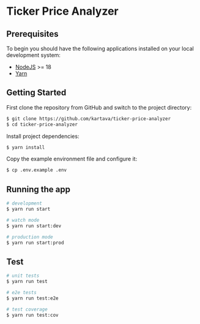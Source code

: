 # Ticker Price Analyzer

## Prerequisites

To begin you should have the following applications installed on your local
development system:

- [NodeJS](https://nodejs.org/en/download/) >= 18
- [Yarn](https://classic.yarnpkg.com/lang/en/docs/install/#mac-stable)

## Getting Started

First clone the repository from GitHub and switch to the project directory:

```bash
$ git clone https://github.com/kartava/ticker-price-analyzer
$ cd ticker-price-analyzer
```

Install project dependencies:

```bash
$ yarn install
```

Copy the example environment file and configure it:

```bash
$ cp .env.example .env
```

## Running the app

```bash
# development
$ yarn run start

# watch mode
$ yarn run start:dev

# production mode
$ yarn run start:prod
```

## Test

```bash
# unit tests
$ yarn run test

# e2e tests
$ yarn run test:e2e

# test coverage
$ yarn run test:cov
```
